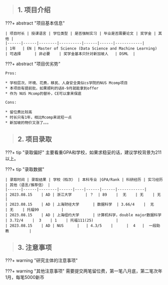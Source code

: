 > ## **1. 项目介绍**

???+ abstract "项目基本信息" 

    | 项目时长 | 授课语言 | 学位类型 | 是否强制实习 | 毕业是否需要论文 | 奖学金 | 其他 |
    |------|------|--------|----------|------|------|------------|
    | 1年   | EN | Master of Science (Data Science and Machine Learning)  | 可选择      | 非必要    | 奖学金基本只针对新加坡人   | DSML  |

???+ abstract "项目优劣势"

    Pros:
    
    * 学校层次、环境、花费，移民、人身安全类似cs学院的NUS Mcomp项目
    * 本项目有提前批，如果顺利的话8-9月就能拿到offer
    * 作为 NUS Mcomp的替补，CE可以拿来保底
    
    Cons:
    
    * 留位费比较高
    * 时长只有1年，相比Mcomp来说短一点
    * 新加坡的物价又涨了。。。

> ## **2. 项目录取**
???+ tip "录取偏好" 
    主要看重GPA和学校，如果求稳妥的话，建议学校背景为211以上。

???+ tip "录取数据"

    | 录取时间 | 录取结果 | 学校（档次） | 本科专业 |GPA/Rank | 科研经历 | 实习经历 | 其他（语言/推荐信） |
    |------|------|--------|------|----|------|------|------------|
    | 2023.08.15    | AD | 浙江大学      | ？  | 89    |  无    | 无    | 无          |
    | 2023.08.15    | AD | 上海财经大学      | 数据科学  | 3.66/4    |  无    | 无    | 托福99          |
    | 2023.08.15    | AD | 上海纽约大学      | 计算机科学，double major数据科学  | 3.72/4    |  3    | 1    | 托福111(25)          |
    | 2023.08.15    | AD | NUS      |   | 4.3/5    |      |  4   |  一段助教         |

> ## **3. 注意事项**
???+ warning 
    "研究主体的注意事项" 

???+ warning "其他注意事项" 
    需要提交两笔留位费，第一笔八月底，第二笔次年1月，每笔5000新币
